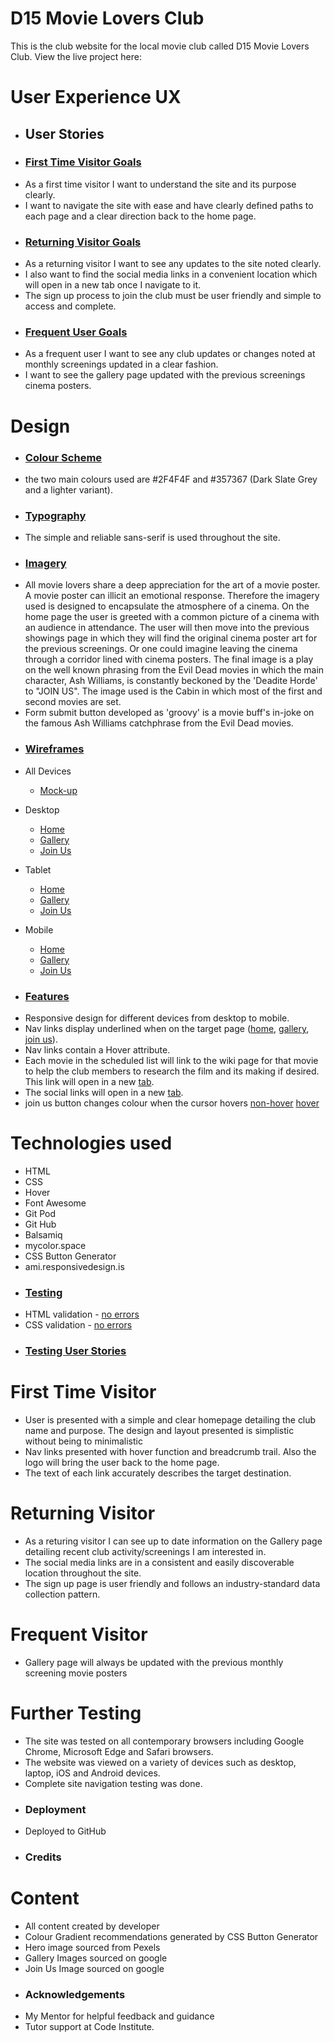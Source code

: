 # D15 Movie Lovers Club
This is the club website for the local movie club called D15 Movie Lovers Club. View the live project here:

# User Experience UX
- ## User Stories
- ### <u>First Time Visitor Goals</u>
* As a first time visitor I want to understand the site and its purpose clearly.
* I want to navigate the site with ease and have clearly defined paths to each page and a clear direction back to the home page.

- ### <u>Returning Visitor Goals</u>
* As a returning visitor I want to see any updates to the site noted clearly.
* I also want to find the social media links in a convenient location which will open in a new tab once I navigate to it.
* The sign up process to join the club must be user friendly and simple to access and complete.

- ### <u>Frequent User Goals</u>
* As a frequent user I want to see any club updates or changes noted at monthly screenings updated in a clear fashion.
* I want to see the gallery page updated with the previous screenings cinema posters.

# Design
- ### <u>Colour Scheme</u> 
* the two main colours used are #2F4F4F and #357367 (Dark Slate Grey and a lighter variant).

- ### <u>Typography</u> 
* The simple and reliable sans-serif is used throughout the site.

- ### <u>Imagery</u>
* All movie lovers share a deep appreciation for the art of a movie poster. A movie poster can illicit an emotional response. Therefore the imagery used is designed to encapsulate the atmosphere of a cinema. On the home page the user is greeted with a common picture of a cinema with an audience in attendance. The user will then move into the previous showings page in which they will find the original cinema poster art for the previous screenings. Or one could imagine leaving the cinema through a corridor lined with cinema posters. The final image is a play on the well known phrasing from the Evil Dead movies in which the main character, Ash Williams, is constantly beckoned by the 'Deadite Horde' to "JOIN US". The image used is the Cabin in which most of the first and second movies are set.
* Form submit button developed as 'groovy' is a movie buff's in-joke on the famous Ash Williams catchphrase from the Evil Dead movies.

- ### <u>Wireframes</u>
- All Devices
    - [Mock-up](documentation/wireframes/amiresponsive.png)
- Desktop
    - [Home](documentation/wireframes/home-browser.png)
    - [Gallery](documentation/wireframes/gallery-browser.png)
    - [Join Us](documentation/wireframes/join-us-browser.png)

- Tablet
    - [Home](documentation/wireframes/home-tablet.png)
    - [Gallery](documentation/wireframes/gallery-tablet.png)
    - [Join Us](documentation/wireframes/join-us-tablet.png)

- Mobile
    - [Home](documentation/wireframes/home-mobile.png)
    - [Gallery](documentation/wireframes/gallery-mobile.png)
    - [Join Us](documentation/wireframes/join-us-mobile.png)

- ### <u>Features</u>
* Responsive design for different devices from desktop to mobile.
* Nav links display underlined when on the target page ([home](documentation/wireframes/home-active.png), [gallery](documentation/wireframes/gallery-active.png), [join us](documentation/wireframes/join-us-active.png)).
* Nav links contain a Hover attribute.
* Each movie in the scheduled list will link to the wiki page for that movie to help the club members to research the film and its making if desired. This link will open in a new [tab](documentation/wireframes/movie-link-tab.png).
* The social links will open in a new [tab](documentation/wireframes/social-link-tab.png).
* join us button changes colour when the cursor hovers [non-hover](documentation/wireframes/button-non-hover.png) [hover](documentation/wireframes/button-hover.png)

# Technologies used
* HTML
* CSS
* Hover
* Font Awesome
* Git Pod
* Git Hub
* Balsamiq
* mycolor.space
* CSS Button Generator
* ami.responsivedesign.is

- ### <u>Testing</u>
* HTML validation - [no errors](documentation/wireframes/html-validation.png)
* CSS validation - [no errors](documentation/wireframes/css-validation.png)

- ### <u>Testing User Stories</u>
# First Time Visitor
* User is presented with a simple and clear homepage detailing the club name and purpose. The design and layout presented is simplistic without being to minimalistic
* Nav links presented with hover function and breadcrumb trail. Also the logo will bring the user back to the home page.
* The text of each link accurately describes the target destination.

# Returning Visitor
* As a returing visitor I can see up to date information on the Gallery page detailing recent club activity/screenings I am interested in.
* The social media links are in a consistent and easily discoverable location throughout the site.
* The sign up page is user friendly and follows an industry-standard data collection pattern. 

# Frequent Visitor
* Gallery page will always be updated with the previous monthly screening movie posters

# Further Testing
* The site was tested on all contemporary browsers including Google Chrome, Microsoft Edge and Safari browsers.
* The website was viewed on a variety of devices such as desktop, laptop, iOS and Android devices.
* Complete site navigation testing was done.

- ### Deployment
* Deployed to GitHub

- ### Credits
# Content
* All content created by developer
* Colour Gradient recommendations generated by CSS Button Generator
* Hero image sourced from Pexels
* Gallery Images sourced on google
* Join Us Image sourced on google

- ### Acknowledgements
* My Mentor for helpful feedback and guidance
* Tutor support at Code Institute.



